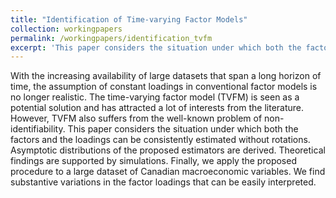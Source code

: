 ```yaml
---
title: "Identification of Time-varying Factor Models"
collection: workingpapers
permalink: /workingpapers/identification_tvfm
excerpt: 'This paper considers the situation under which both the factors and the loadings of TVFM can be consistently estimated without rotations.'
---
```


With the increasing availability of large datasets that span a long horizon of time, the assumption of constant loadings in conventional factor models is no longer realistic. The time-varying factor model (TVFM) is seen as a potential solution and has attracted a lot of interests from the literature. However, TVFM also suffers from the well-known problem of non-identifiability. This paper considers the situation under which both the factors and the loadings can be consistently estimated without rotations. Asymptotic distributions of the proposed estimators are derived. Theoretical findings are supported by simulations. Finally, we apply the proposed procedure to a large dataset of Canadian macroeconomic variables. We find substantive variations in the factor loadings that can be easily interpreted.
